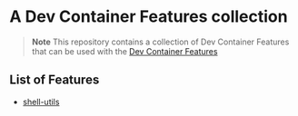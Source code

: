 # A Dev Container Features collection

> **Note**
> This repository contains a collection of Dev Container Features that can be used with the [Dev Container Features](https://containers.dev/features)

## List of Features

- [shell-utils](./src/shell-utils/README.md)


